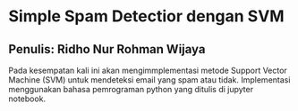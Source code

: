 # Simple Spam Detectior dengan SVM
## Penulis: Ridho Nur Rohman Wijaya
Pada kesempatan kali ini akan mengimmplementasi metode Support Vector Machine (SVM) untuk mendeteksi email yang spam atau tidak. Implementasi menggunakan bahasa pemrograman python yang ditulis di jupyter notebook.
